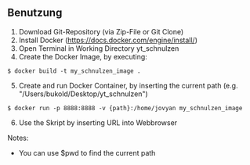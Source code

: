 ## Benutzung
1. Download Git-Repository (via Zip-File or Git Clone)
2. Install Docker (https://docs.docker.com/engine/install/)
3. Open Terminal in Working Directory yt_schnulzen
4. Create the Docker Image, by executing:
```
$ docker build -t my_schnulzen_image .
```
5. Create and run Docker Container, by inserting the current path (e.g. "/Users/bukold/Desktop/yt_schnulzen")
```
$ docker run -p 8888:8888 -v {path}:/home/jovyan my_schnulzen_image
```
6. Use the Skript by inserting URL into Webbrowser


Notes:
- You can use $pwd to find the current path
